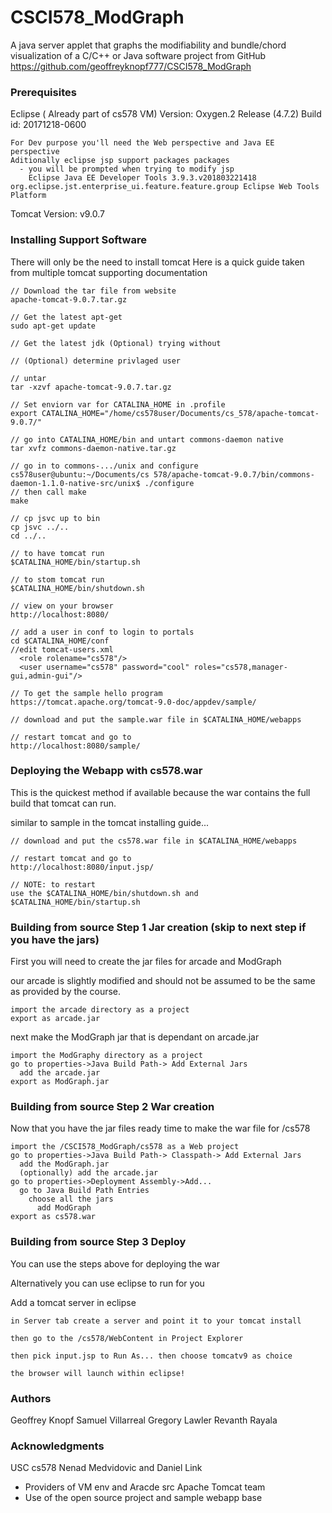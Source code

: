 # CSCI578_ModGraph
A java server applet that graphs the modifiability and bundle/chord visualization of a C/C++ or Java software project from GitHub
https://github.com/geoffreyknopf777/CSCI578_ModGraph

### Prerequisites

Eclipse ( Already part of cs578 VM)
Version: Oxygen.2 Release (4.7.2)
Build id: 20171218-0600
```
For Dev purpose you'll need the Web perspective and Java EE perspective
Aditionally eclipse jsp support packages packages
  - you will be prompted when trying to modify jsp
    Eclipse Java EE Developer Tools	3.9.3.v201803221418	org.eclipse.jst.enterprise_ui.feature.feature.group	Eclipse Web Tools Platform
```

Tomcat 
Version: v9.0.7


### Installing Support Software 

There will only be the need to install tomcat
Here is a quick guide taken from multiple tomcat supporting documentation 
```
// Download the tar file from website
apache-tomcat-9.0.7.tar.gz 

// Get the latest apt-get
sudo apt-get update

// Get the latest jdk (Optional) trying without

// (Optional) determine privlaged user 

// untar
tar -xzvf apache-tomcat-9.0.7.tar.gz 
 
// Set enviorn var for CATALINA_HOME in .profile
export CATALINA_HOME="/home/cs578user/Documents/cs_578/apache-tomcat-9.0.7/"

// go into CATALINA_HOME/bin and untart commons-daemon native
tar xvfz commons-daemon-native.tar.gz 

// go in to commons-.../unix and configure 
cs578user@ubuntu:~/Documents/cs 578/apache-tomcat-9.0.7/bin/commons-daemon-1.1.0-native-src/unix$ ./configure 
// then call make
make 

// cp jsvc up to bin
cp jsvc ../..
cd ../..

// to have tomcat run 
$CATALINA_HOME/bin/startup.sh

// to stom tomcat run
$CATALINA_HOME/bin/shutdown.sh

// view on your browser 
http://localhost:8080/

// add a user in conf to login to portals
cd $CATALINA_HOME/conf
//edit tomcat-users.xml
  <role rolename="cs578"/>
  <user username="cs578" password="cool" roles="cs578,manager-gui,admin-gui"/>

// To get the sample hello program 
https://tomcat.apache.org/tomcat-9.0-doc/appdev/sample/

// download and put the sample.war file in $CATALINA_HOME/webapps

// restart tomcat and go to
http://localhost:8080/sample/ 
```

### Deploying the Webapp with cs578.war
This is the quickest method if available because the war contains the full build that tomcat can run. 

similar to sample in the tomcat installing guide...
```
// download and put the cs578.war file in $CATALINA_HOME/webapps

// restart tomcat and go to
http://localhost:8080/input.jsp/ 

// NOTE: to restart
use the $CATALINA_HOME/bin/shutdown.sh and $CATALINA_HOME/bin/startup.sh
```

### Building from source Step 1 Jar creation (skip to next step if you have the jars) 
First you will need to create the jar files for arcade and ModGraph

our arcade is slightly modified and should not be assumed to be the same as provided by the course. 
```
import the arcade directory as a project
export as arcade.jar
```
next make the ModGraph jar that is dependant on arcade.jar
```
import the ModGraphy directory as a project
go to properties->Java Build Path-> Add External Jars 
  add the arcade.jar
export as ModGraph.jar
```

### Building from source Step 2 War creation 
Now that you have the jar files ready
time to make the war file for /cs578
```
import the /CSCI578_ModGraph/cs578 as a Web project
go to properties->Java Build Path-> Classpath-> Add External Jars
  add the ModGraph.jar
  (optionally) add the arcade.jar 
go to properties->Deployment Assembly->Add...
  go to Java Build Path Entries
    choose all the jars 
      add ModGraph
export as cs578.war
```

### Building from source Step 3 Deploy
You can use the steps above for deploying the war

Alternatively you can use eclipse to run for you

Add a tomcat server in eclipse
```
in Server tab create a server and point it to your tomcat install

then go to the /cs578/WebContent in Project Explorer

then pick input.jsp to Run As... then choose tomcatv9 as choice

the browser will launch within eclipse!
```

### Authors 
Geoffrey Knopf
Samuel Villarreal 
Gregory Lawler
Revanth Rayala 

### Acknowledgments
USC cs578 Nenad Medvidovic and  Daniel Link
  - Providers of VM env and Aracde src
Apache Tomcat team
  - Use of the open source project and sample webapp base
